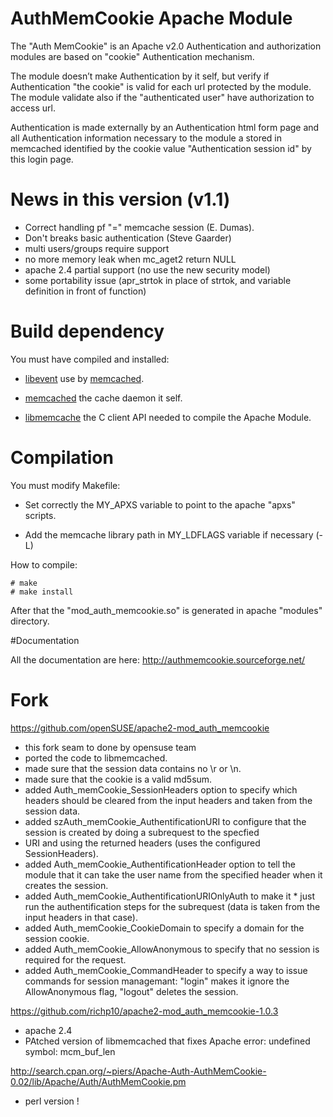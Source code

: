 AuthMemCookie Apache Module
=============

The "Auth MemCookie" is an Apache v2.0 Authentication and authorization modules are based on "cookie" Authentication mechanism.

The module doesn’t make Authentication by it self, but verify if Authentication "the cookie" is valid for each url protected by the module. The module validate also if the "authenticated user" have authorization to access url.

Authentication is made externally by an Authentication html form page and all Authentication information necessary to the module a stored in memcached identified by the cookie value "Authentication session id" by this login page.

# News in this version (v1.1)

* Correct handling pf "=" memcache session (E. Dumas).
* Don't breaks basic authentication (Steve Gaarder)
* multi users/groups require support
* no more memory leak when mc_aget2 return NULL
* apache 2.4 partial support (no use the new security model)
* some portability issue (apr_strtok in place of strtok, and variable definition in front of function)

# Build dependency

You must have compiled and installed:

- [libevent](http://libevent.org/) use by [memcached](http://memcached.org/).

- [memcached](http://memcached.org/) the cache daemon it self.

- [libmemcache](https://github.com/richp10/libmemcache-1.4.0.rc2-patched) the C client API needed to compile the Apache Module.

# Compilation

You must modify Makefile:

- Set correctly the MY_APXS variable to point to the apache "apxs" scripts.

- Add the memcache library path in MY_LDFLAGS variable if necessary (-L<my memcache lib path>)

How to compile:

```
# make
# make install
```

After that the "mod_auth_memcookie.so" is generated in apache "modules" directory.

#Documentation

All the documentation are here: http://authmemcookie.sourceforge.net/

# Fork

https://github.com/openSUSE/apache2-mod_auth_memcookie

* this fork seam to  done by opensuse team
* ported the code to libmemcached.
* made sure that the session data contains no \r or \n.
* made sure that the cookie is a valid md5sum.
* added Auth_memCookie_SessionHeaders option to specify which headers should be cleared from the input headers and taken from the session data.
* added szAuth_memCookie_AuthentificationURI to configure that the session is created by doing a subrequest to the specfied
* URI and using the returned headers (uses the configured SessionHeaders).
* added Auth_memCookie_AuthentificationHeader option to tell the module that it can take the user name from the specified header when it creates the session.
* added Auth_memCookie_AuthentificationURIOnlyAuth to make it * just run the authentification steps for the subrequest (data is taken from the input headers in that case).
* added Auth_memCookie_CookieDomain to specify a domain for the session cookie.
* added Auth_memCookie_AllowAnonymous to specify that no session is required for the request.
* added Auth_memCookie_CommandHeader to specify a way to issue commands for session managemant: "login" makes it ignore the AllowAnonymous flag, "logout" deletes the session. 

https://github.com/richp10/apache2-mod_auth_memcookie-1.0.3

- apache 2.4
- PAtched version of libmemcached that fixes Apache error: undefined symbol: mcm_buf_len

http://search.cpan.org/~piers/Apache-Auth-AuthMemCookie-0.02/lib/Apache/Auth/AuthMemCookie.pm

- perl version !
